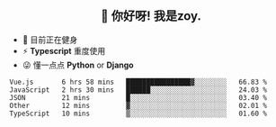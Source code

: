 <h2 align="center">👋 你好呀! 我是zoy.</h2>

- 🤔 目前正在健身
- ⚡ **Typescript** 重度使用
- 😜 懂一点点 **Python** or **Django**






<!--
**l-zoy/l-zoy** is a ✨ _special_ ✨ repository because its `README.md` (this file) appears on your GitHub profile.

Here are some ideas to get you started:

- 🔭 I’m currently working on ...
- 🌱 I’m currently learning ...
- 👯 I’m looking to collaborate on ...
- 🤔 I’m looking for help with ...
- 💬 Ask me about ...
- 📫 How to reach me: ...
- 😄 Pronouns: ...
- ⚡ Fun fact: ...
-->

<!--START_SECTION:waka-->
```text
Vue.js       6 hrs 58 mins   ████████████████▓░░░░░░░░   66.83 % 
JavaScript   2 hrs 30 mins   ██████░░░░░░░░░░░░░░░░░░░   24.03 % 
JSON         21 mins         █░░░░░░░░░░░░░░░░░░░░░░░░   03.40 % 
Other        12 mins         ▓░░░░░░░░░░░░░░░░░░░░░░░░   02.01 % 
TypeScript   10 mins         ▒░░░░░░░░░░░░░░░░░░░░░░░░   01.60 % 
```
<!--END_SECTION:waka-->
